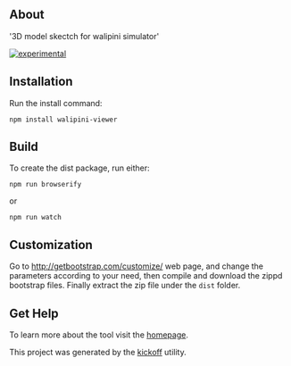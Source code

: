 ## About

'3D model skectch for walipini simulator'

[![experimental](http://badges.github.io/stability-badges/dist/experimental.svg)](http://github.com/badges/stability-badges)

## Installation

Run the install command:

    npm install walipini-viewer


## Build

To create the dist package, run either:

    npm run browserify

or

    npm run watch

## Customization

Go to http://getbootstrap.com/customize/ web page, and change the parameters according to your need, then compile and download the zippd bootstrap files. Finally extract the zip file under the `dist` folder.

## Get Help

To learn more about the tool visit the [homepage](http://tombenke.github.io/walipini-viewer/).

This project was generated by the
[kickoff](https://github.com/tombenke/kickoff) utility.
